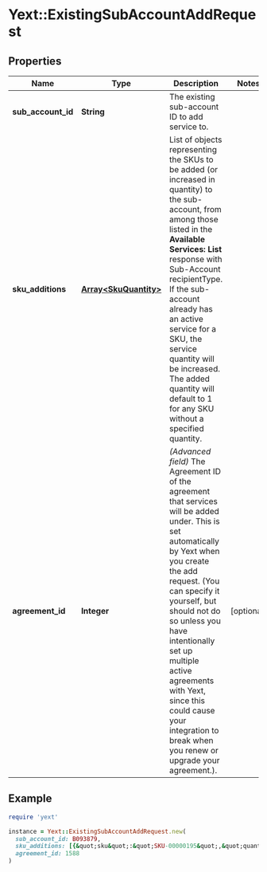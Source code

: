# Yext::ExistingSubAccountAddRequest

## Properties

| Name | Type | Description | Notes |
| ---- | ---- | ----------- | ----- |
| **sub_account_id** | **String** | The existing sub-account ID to add service to.  |  |
| **sku_additions** | [**Array&lt;SkuQuantity&gt;**](SkuQuantity.md) | List of objects representing the SKUs to be added (or increased in quantity) to the sub-account, from among those listed in the **Available Services: List** response with Sub-Account recipientType. If the sub-account already has an active service for a SKU, the service quantity will be increased. The added quantity will default to 1 for any SKU without a specified quantity.  |  |
| **agreement_id** | **Integer** | *(Advanced field)* The Agreement ID of the agreement that services will be added under. This is set automatically by Yext when you create the add request. (You can specify it yourself, but should not do so unless you have intentionally set up multiple active agreements with Yext, since this could cause your integration to break when you renew or upgrade your agreement.).  | [optional] |

## Example

```ruby
require 'yext'

instance = Yext::ExistingSubAccountAddRequest.new(
  sub_account_id: B093879,
  sku_additions: [{&quot;sku&quot;:&quot;SKU-00000195&quot;,&quot;quantity&quot;:1},{&quot;sku&quot;:&quot;SKU-00000196&quot;,&quot;quantity&quot;:2}],
  agreement_id: 1588
)
```

